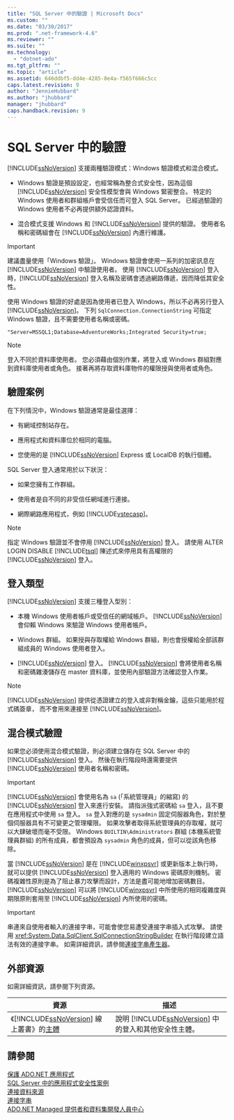 ```yaml
---
title: "SQL Server 中的驗證 | Microsoft Docs"
ms.custom: ""
ms.date: "03/30/2017"
ms.prod: ".net-framework-4.6"
ms.reviewer: ""
ms.suite: ""
ms.technology: 
  - "dotnet-ado"
ms.tgt_pltfrm: ""
ms.topic: "article"
ms.assetid: 646ddbf5-dd4e-4285-8e4a-f565f666c5cc
caps.latest.revision: 9
author: "JennieHubbard"
ms.author: "jhubbard"
manager: "jhubbard"
caps.handback.revision: 9
---
```

# SQL Server 中的驗證
[!INCLUDE[ssNoVersion](../../../../../includes/ssnoversion-md.md)] 支援兩種驗證模式：Windows 驗證模式和混合模式。  
  
-   Windows 驗證是預設設定，也經常稱為整合式安全性，因為這個 [!INCLUDE[ssNoVersion](../../../../../includes/ssnoversion-md.md)] 安全性模型會與 Windows 緊密整合。  特定的 Windows 使用者和群組帳戶會受信任而可登入 SQL Server。  已經過驗證的 Windows 使用者不必再提供額外認證資料。  
  
-   混合模式支援 Windows 和 [!INCLUDE[ssNoVersion](../../../../../includes/ssnoversion-md.md)] 提供的驗證。  使用者名稱和密碼組會在 [!INCLUDE[ssNoVersion](../../../../../includes/ssnoversion-md.md)] 內進行維護。  
  
> [!IMPORTANT]
>  建議盡量使用「Windows 驗證」。  Windows 驗證會使用一系列的加密訊息在 [!INCLUDE[ssNoVersion](../../../../../includes/ssnoversion-md.md)] 中驗證使用者。  使用 [!INCLUDE[ssNoVersion](../../../../../includes/ssnoversion-md.md)] 登入時，[!INCLUDE[ssNoVersion](../../../../../includes/ssnoversion-md.md)] 登入名稱及密碼會透過網路傳遞，因而降低其安全性。  
  
 使用 Windows 驗證的好處是因為使用者已登入 Windows，所以不必再另行登入 [!INCLUDE[ssNoVersion](../../../../../includes/ssnoversion-md.md)]。  下列 `SqlConnection.ConnectionString` 可指定 Windows 驗證，且不需要使用者名稱或密碼。  
  
```  
"Server=MSSQL1;Database=AdventureWorks;Integrated Security=true;  
```  
  
> [!NOTE]
>  登入不同於資料庫使用者。  您必須藉由個別作業，將登入或 Windows 群組對應到資料庫使用者或角色。  接著再將存取資料庫物件的權限授與使用者或角色。  
  
## 驗證案例  
 在下列情況中，Windows 驗證通常是最佳選擇：  
  
-   有網域控制站存在。  
  
-   應用程式和資料庫位於相同的電腦。  
  
-   您使用的是 [!INCLUDE[ssNoVersion](../../../../../includes/ssnoversion-md.md)] Express 或 LocalDB 的執行個體。  
  
 SQL Server 登入通常用於以下狀況：  
  
-   如果您擁有工作群組。  
  
-   使用者是自不同的非受信任網域進行連接。  
  
-   網際網路應用程式，例如 [!INCLUDE[vstecasp](../../../../../includes/vstecasp-md.md)]。  
  
> [!NOTE]
>  指定 Windows 驗證並不會停用 [!INCLUDE[ssNoVersion](../../../../../includes/ssnoversion-md.md)] 登入。  請使用 ALTER LOGIN DISABLE [!INCLUDE[tsql](../../../../../includes/tsql-md.md)] 陳述式來停用具有高權限的 [!INCLUDE[ssNoVersion](../../../../../includes/ssnoversion-md.md)] 登入。  
  
## 登入類型  
 [!INCLUDE[ssNoVersion](../../../../../includes/ssnoversion-md.md)] 支援三種登入型別：  
  
-   本機 Windows 使用者帳戶或受信任的網域帳戶。  [!INCLUDE[ssNoVersion](../../../../../includes/ssnoversion-md.md)] 會仰賴 Windows 來驗證 Windows 使用者帳戶。  
  
-   Windows 群組。  如果授與存取權給 Windows 群組，則也會授權給全部該群組成員的 Windows 使用者登入。  
  
-   [!INCLUDE[ssNoVersion](../../../../../includes/ssnoversion-md.md)] 登入。  [!INCLUDE[ssNoVersion](../../../../../includes/ssnoversion-md.md)] 會將使用者名稱和密碼雜湊儲存在 master 資料庫，並使用內部驗證方法確認登入作業。  
  
> [!NOTE]
>  [!INCLUDE[ssNoVersion](../../../../../includes/ssnoversion-md.md)] 提供從憑證建立的登入或非對稱金鑰，這些只能用於程式碼簽章，  而不會用來連接至 [!INCLUDE[ssNoVersion](../../../../../includes/ssnoversion-md.md)]。  
  
## 混合模式驗證  
 如果您必須使用混合模式驗證，則必須建立儲存在 SQL Server 中的 [!INCLUDE[ssNoVersion](../../../../../includes/ssnoversion-md.md)] 登入。  然後在執行階段時還需要提供 [!INCLUDE[ssNoVersion](../../../../../includes/ssnoversion-md.md)] 使用者名稱和密碼。  
  
> [!IMPORTANT]
>  [!INCLUDE[ssNoVersion](../../../../../includes/ssnoversion-md.md)] 會使用名為 `sa` \(「系統管理員」的縮寫\) 的 [!INCLUDE[ssNoVersion](../../../../../includes/ssnoversion-md.md)] 登入來進行安裝。  請指派強式密碼給 `sa` 登入，且不要在應用程式中使用 `sa` 登入。  `sa` 登入對應的是 `sysadmin` 固定伺服器角色，對於整個伺服器具有不可變更之管理權限。  如果攻擊者取得系統管理員的存取權，就可以大肆破壞而毫不受限。  Windows `BUILTIN\Administrators` 群組 \(本機系統管理員群組\) 的所有成員，都會預設為 `sysadmin` 角色的成員，但可以從該角色移除。  
  
 當 [!INCLUDE[ssNoVersion](../../../../../includes/ssnoversion-md.md)] 是在 [!INCLUDE[winxpsvr](../../../../../includes/winxpsvr-md.md)] 或更新版本上執行時，就可以提供 [!INCLUDE[ssNoVersion](../../../../../includes/ssnoversion-md.md)] 登入適用的 Windows 密碼原則機制。  密碼複雜性原則是為了阻止暴力攻擊而設計，方法是盡可能地增加密碼數目。  [!INCLUDE[ssNoVersion](../../../../../includes/ssnoversion-md.md)] 可以將 [!INCLUDE[winxpsvr](../../../../../includes/winxpsvr-md.md)] 中所使用的相同複雜度與期限原則套用至 [!INCLUDE[ssNoVersion](../../../../../includes/ssnoversion-md.md)] 內所使用的密碼。  
  
> [!IMPORTANT]
>  串連來自使用者輸入的連接字串，可能會使您易遭受連接字串插入式攻擊。  請使用 <xref:System.Data.SqlClient.SqlConnectionStringBuilder> 在執行階段建立語法有效的連接字串。  如需詳細資訊，請參閱[連接字串產生器](../../../../../docs/framework/data/adonet/connection-string-builders.md)。  
  
## 外部資源  
 如需詳細資訊，請參閱下列資源。  
  
|資源|描述|  
|--------|--------|  
|《[!INCLUDE[ssNoVersion](../../../../../includes/ssnoversion-md.md)] 線上叢書》的[主體](http://msdn.microsoft.com/library/bb543165.aspx)|說明 [!INCLUDE[ssNoVersion](../../../../../includes/ssnoversion-md.md)] 中的登入和其他安全性主體。|  
  
## 請參閱  
 [保護 ADO.NET 應用程式](../../../../../docs/framework/data/adonet/securing-ado-net-applications.md)   
 [SQL Server 中的應用程式安全性案例](../../../../../docs/framework/data/adonet/sql/application-security-scenarios-in-sql-server.md)   
 [連接資料來源](../../../../../docs/framework/data/adonet/connecting-to-a-data-source.md)   
 [連接字串](../../../../../docs/framework/data/adonet/connection-strings.md)   
 [ADO.NET Managed 提供者和資料集開發人員中心](http://go.microsoft.com/fwlink/?LinkId=217917)
